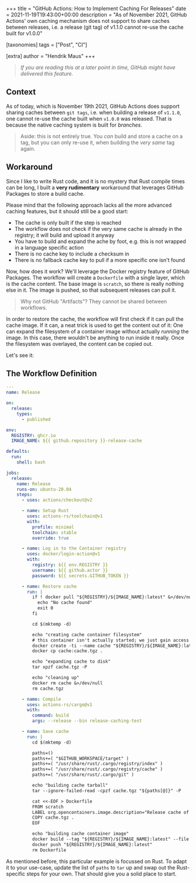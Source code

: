 +++
title = "GitHub Actions: How to Implement Caching For Releases"
date = 2021-11-19T19:43:00+00:00
description = "As of November 2021, GitHub Actions' own caching mechanism does not support to share caches between releases, i.e. a release (git tag) of v1.1.0 cannot re-use the cache built for v1.0.0"

[taxonomies]
tags = ["Post", "CI"]

[extra]
author = "Hendrik Maus"
+++

> *If you are reading this at a later point in time, GitHub might have delivered this feature.*

## Context

As of today, which is November 19th 2021, GitHub Actions does support sharing caches between `git tags`, i.e. when building a release of `v1.1.0`, one cannot re-use the cache built when `v1.0.0` was released. That is because the native caching system is built for *branches*.

> Aside: this is not entirely true. You *can* build and store a cache on a tag, but you can only re-use it, when building the *very same* tag again.

## Workaround

Since I like to write Rust code, and it is no mystery that Rust compile times can be long, I built a **very rudimentary** workaround that leverages GitHub Packages to store a build cache.

Please mind that the following approach lacks all the more advanced caching features, but it should still be a good start:

- The cache is only built if the step is reached
- The workflow does not check if the very same cache is already in the registry; it will build and upload it anyway
- You have to build and expand the ache by foot, e.g. this is not wrapped in a language specific action
- There is no cache key to include a checksum in
- There is no fallback cache key to pull if a more specific one isn't found

Now, how does it work? We'll leverage the Docker registry feature of GitHub Packages. The workflow will create a `Dockerfile` with a single layer, which is the cache content. The base image is `scratch`, so there is really nothing else in it. The image is pushed, so that subsequent releases can pull it.

> Why not GitHub "Artifacts"? They cannot be shared between workflows.

In order to restore the cache, the workflow will first check if it can pull the cache image. If it can, a neat trick is used to get the content out of it: One can expand the filesystem of a container image without actually *running* the image. In this case, there wouldn't be anything to run inside it really. Once the filesystem was overlayed, the content can be copied out.

Let's see it:

## The Workflow Definition

```yaml
---
name: Release

on:
  release:
    types:
      - published

env:
  REGISTRY: ghcr.io
  IMAGE_NAME: ${{ github.repository }}-release-cache

defaults:
  run:
    shell: bash

jobs:
  release:
    name: Release
    runs-on: ubuntu-20.04
    steps:
      - uses: actions/checkout@v2

      - name: Setup Rust
        uses: actions-rs/toolchain@v1
        with:
          profile: minimal
          toolchain: stable
          override: true

      - name: Log in to the Container registry
        uses: docker/login-action@v1
        with:
          registry: ${{ env.REGISTRY }}
          username: ${{ github.actor }}
          password: ${{ secrets.GITHUB_TOKEN }}

      - name: Restore cache
        run: |
          if ! docker pull "${REGISTRY}/${IMAGE_NAME}:latest" &>/dev/null; then
            echo "No cache found"
            exit 0
          fi

          cd $(mktemp -d)

          echo "creating cache container filesystem"
          # this container isn't actually started; we just gain access to its filesystem
          docker create -ti --name cache "${REGISTRY}/${IMAGE_NAME}:latest" bash
          docker cp cache:cache.tgz .

          echo "expanding cache to disk"
          tar xpzf cache.tgz -P

          echo "cleaning up"
          docker rm cache &>/dev/null
          rm cache.tgz

      - name: Compile
        uses: actions-rs/cargo@v1
        with:
          command: build
          args: --release --bin release-caching-test

      - name: Save cache
        run: |
          cd $(mktemp -d)

          paths=()
          paths+=( "$GITHUB_WORKSPACE/target" )
          paths+=( "/usr/share/rust/.cargo/registry/index" )
          paths+=( "/usr/share/rust/.cargo/registry/cache" )
          paths+=( "/usr/share/rust/.cargo/git" )

          echo "building cache tarball"
          tar --ignore-failed-read -cpzf cache.tgz "${paths[@]}" -P

          cat <<-EOF > Dockerfile
          FROM scratch
          LABEL org.opencontainers.image.description="Release cache of ${GITHUB_REPOSITORY}"
          COPY cache.tgz .
          EOF

          echo "building cache container image"
          docker build --tag "${REGISTRY}/${IMAGE_NAME}:latest" --file Dockerfile .
          docker push "${REGISTRY}/${IMAGE_NAME}:latest"
          rm Dockerfile
```

As mentioned before, this particular example is focussed on Rust. To adapt it to your use-case, update the list of `paths` to `tar` up and swap out the Rust-specific steps for your own. That should give you a solid place to start.
